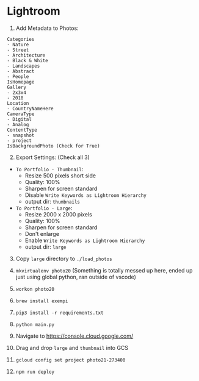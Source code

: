 # Lightroom

1. Add Metadata to Photos:

```
Categories
- Nature
- Street
- Architecture
- Black & White
- Landscapes
- Abstract
- People
IsHomepage
Gallery
- 2x3x4
- 2018
Location
- CountryNameHere
CameraType
- Digital
- Analog
ContentType
- snapshot
- project
IsBackgroundPhoto (Check for True)
```

2. Export Settings: (Check all 3)

  - `To Portfolio - Thumbnail`:
    - Resize 500 pixels short side
    - Quality: 100%
    - Sharpen for screen standard
    - Disable `Write Keywords as Lightroom Hierarchy`
    - output dir: `thumbnails`
  - `To Portfolio - Large`:
    - Resize 2000 x 2000 pixels
    - Quality: 100%
    - Sharpen for screen standard
    - Don't enlarge
    - Enable `Write Keywords as Lightroom Hierarchy`
    - output dir: `large`

3. Copy `large` directory to `./load_photos`
4. `mkvirtualenv photo20` (Something is totally messed up here, ended up just using global python, ran outside of vscode)
5. `workon photo20`
6. `brew install exempi`
7. `pip3 install -r requirements.txt`
8. `python main.py`

9. Navigate to https://console.cloud.google.com/
10. Drag and drop `large` and `thumbnail` into GCS
11. `gcloud config set project photo21-273400`
12. `npm run deploy`





